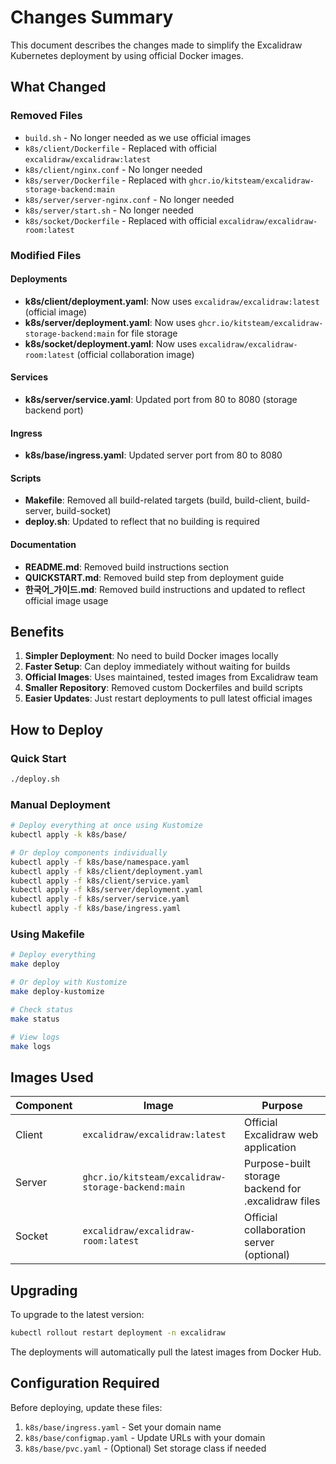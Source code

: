 # Changes Summary

This document describes the changes made to simplify the Excalidraw Kubernetes deployment by using official Docker images.

## What Changed

### Removed Files
- `build.sh` - No longer needed as we use official images
- `k8s/client/Dockerfile` - Replaced with official `excalidraw/excalidraw:latest`
- `k8s/client/nginx.conf` - No longer needed
- `k8s/server/Dockerfile` - Replaced with `ghcr.io/kitsteam/excalidraw-storage-backend:main`
- `k8s/server/server-nginx.conf` - No longer needed
- `k8s/server/start.sh` - No longer needed
- `k8s/socket/Dockerfile` - Replaced with official `excalidraw/excalidraw-room:latest`

### Modified Files

#### Deployments
- **k8s/client/deployment.yaml**: Now uses `excalidraw/excalidraw:latest` (official image)
- **k8s/server/deployment.yaml**: Now uses `ghcr.io/kitsteam/excalidraw-storage-backend:main` for file storage
- **k8s/socket/deployment.yaml**: Now uses `excalidraw/excalidraw-room:latest` (official collaboration image)

#### Services
- **k8s/server/service.yaml**: Updated port from 80 to 8080 (storage backend port)

#### Ingress
- **k8s/base/ingress.yaml**: Updated server port from 80 to 8080

#### Scripts
- **Makefile**: Removed all build-related targets (build, build-client, build-server, build-socket)
- **deploy.sh**: Updated to reflect that no building is required

#### Documentation
- **README.md**: Removed build instructions section
- **QUICKSTART.md**: Removed build step from deployment guide
- **한국어_가이드.md**: Removed build instructions and updated to reflect official image usage

## Benefits

1. **Simpler Deployment**: No need to build Docker images locally
2. **Faster Setup**: Can deploy immediately without waiting for builds
3. **Official Images**: Uses maintained, tested images from Excalidraw team
4. **Smaller Repository**: Removed custom Dockerfiles and build scripts
5. **Easier Updates**: Just restart deployments to pull latest official images

## How to Deploy

### Quick Start
```bash
./deploy.sh
```

### Manual Deployment
```bash
# Deploy everything at once using Kustomize
kubectl apply -k k8s/base/

# Or deploy components individually
kubectl apply -f k8s/base/namespace.yaml
kubectl apply -f k8s/client/deployment.yaml
kubectl apply -f k8s/client/service.yaml
kubectl apply -f k8s/server/deployment.yaml
kubectl apply -f k8s/server/service.yaml
kubectl apply -f k8s/base/ingress.yaml
```

### Using Makefile
```bash
# Deploy everything
make deploy

# Or deploy with Kustomize
make deploy-kustomize

# Check status
make status

# View logs
make logs
```

## Images Used

| Component | Image | Purpose |
|-----------|-------|---------|
| Client | `excalidraw/excalidraw:latest` | Official Excalidraw web application |
| Server | `ghcr.io/kitsteam/excalidraw-storage-backend:main` | Purpose-built storage backend for .excalidraw files |
| Socket | `excalidraw/excalidraw-room:latest` | Official collaboration server (optional) |

## Upgrading

To upgrade to the latest version:
```bash
kubectl rollout restart deployment -n excalidraw
```

The deployments will automatically pull the latest images from Docker Hub.

## Configuration Required

Before deploying, update these files:
1. `k8s/base/ingress.yaml` - Set your domain name
2. `k8s/base/configmap.yaml` - Update URLs with your domain
3. `k8s/base/pvc.yaml` - (Optional) Set storage class if needed
